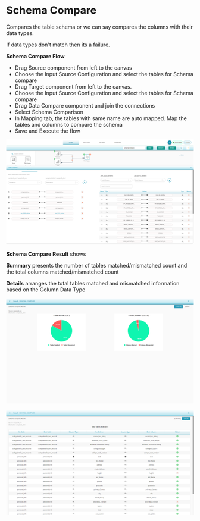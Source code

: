 # Schema Compare

Compares the table schema or we can say compares the columns with their data types.

If data types don't match then its a failure.

**Schema Compare Flow** 

* Drag Source component from left to the canvas
* Choose the Input Source Configuration and select the tables for Schema compare 
* Drag Target component from left to the canvas. 
* Choose the Input Source Configuration and select the tables for Schema compare 
* Drag Data Compare component and join the connections
* Select Schema Comparison
* In Mapping tab, the tables with same name are auto mapped. Map the tables and columns to compare the schema 
* Save and Execute the flow

![Schema Compare Mapping](../../../../.gitbook/assets/schemacompare2.png)

**Schema Compare Result** shows

**Summary** presents the number of tables matched/mismatched count and the total columns matched/mismatched count

**Details**  arranges the total tables matched and mismatched information based on the Column Data Type

![Schema Compare Summary Result](../../../../.gitbook/assets/image%20%282%29.png)

![Schema Compare Details ](../../../../.gitbook/assets/image%20%284%29.png)



